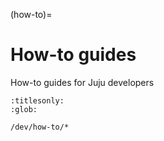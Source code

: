 (how-to)=
# How-to guides
How-to guides for Juju developers

```{toctree}
:titlesonly:
:glob:

/dev/how-to/*
```